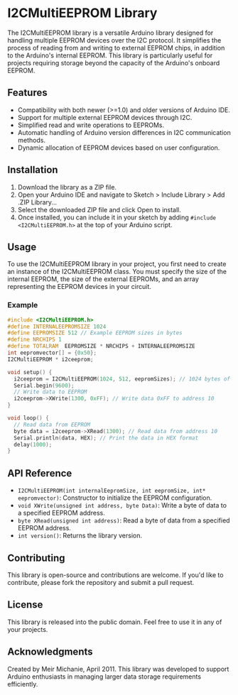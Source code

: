 # I2CMultiEEPROM Library

The I2CMultiEEPROM library is a versatile Arduino library designed for handling multiple EEPROM devices over the I2C protocol. It simplifies the process of reading from and writing to external EEPROM chips, in addition to the Arduino's internal EEPROM. This library is particularly useful for projects requiring storage beyond the capacity of the Arduino's onboard EEPROM.

## Features

- Compatibility with both newer (>=1.0) and older versions of Arduino IDE.
- Support for multiple external EEPROM devices through I2C.
- Simplified read and write operations to EEPROMs.
- Automatic handling of Arduino version differences in I2C communication methods.
- Dynamic allocation of EEPROM devices based on user configuration.

## Installation

1. Download the library as a ZIP file.
2. Open your Arduino IDE and navigate to Sketch > Include Library > Add .ZIP Library...
3. Select the downloaded ZIP file and click Open to install.
4. Once installed, you can include it in your sketch by adding `#include <I2CMultiEEPROM.h>` at the top of your Arduino script.

## Usage

To use the I2CMultiEEPROM library in your project, you first need to create an instance of the I2CMultiEEPROM class. You must specify the size of the internal EEPROM, the size of the external EEPROMs, and an array representing the EEPROM devices in your circuit.

### Example

```cpp
#include <I2CMultiEEPROM.h>
#define INTERNALEEPROMSIZE 1024
#define EEPROMSIZE 512 // Example EEPROM sizes in bytes
#define NRCHIPS 1
#define TOTALRAM  EEPROMSIZE * NRCHIPS + INTERNALEEPROMSIZE
int eepromvector[] = {0x50};
I2CMultiEEPROM * i2ceeprom;

void setup() {
  i2ceeprom = I2CMultiEEPROM(1024, 512, eepromSizes); // 1024 bytes of internal EEPROM, 512 bytes external
  Serial.begin(9600);
  // Write data to EEPROM
  i2ceeprom->XWrite(1300, 0xFF); // Write data 0xFF to address 10
}

void loop() {
  // Read data from EEPROM
  byte data = i2ceeprom->XRead(1300); // Read data from address 10
  Serial.println(data, HEX); // Print the data in HEX format
  delay(1000);
}
```

## API Reference

- `I2CMultiEEPROM(int internalEepromSize, int eepromSize, int* eepromvector)`: Constructor to initialize the EEPROM configuration.
- `void XWrite(unsigned int address, byte Data)`: Write a byte of data to a specified EEPROM address.
- `byte XRead(unsigned int address)`: Read a byte of data from a specified EEPROM address.
- `int version()`: Returns the library version.

## Contributing

This library is open-source and contributions are welcome. If you'd like to contribute, please fork the repository and submit a pull request.

## License

This library is released into the public domain. Feel free to use it in any of your projects.

## Acknowledgments

Created by Meir Michanie, April 2011. This library was developed to support Arduino enthusiasts in managing larger data storage requirements efficiently.
```
